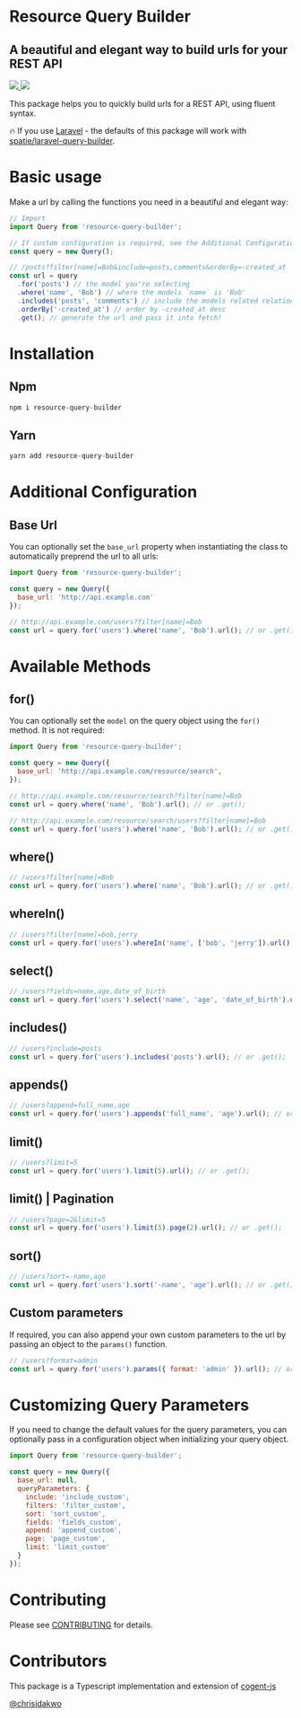 # Resource Query Builder

## A beautiful and elegant way to build urls for your REST API

<a href="https://www.npmjs.com/package/laravel-query-builder">
  <img src="https://img.shields.io/npm/v/laravel-query-builder.svg" />
</a> 
<a href="https://travis-ci.org/chrisidakwo/resource-query-builder">
  <img src="https://travis-ci.org/chrisidakwo/resource-query-builder.svg?branch=master" />
</a>

This package helps you to quickly build urls for a REST API, using fluent syntax.

🔥 If you use [Laravel](https://github.com/laravel/laravel) - the defaults of this package will work with [spatie/laravel-query-builder](https://github.com/spatie/laravel-query-builder).

# Basic usage

Make a url by calling the functions you need in a beautiful and elegant way:

```js
// Import
import Query from 'resource-query-builder';

// If custom configuration is required, see the Additional Configuration section
const query = new Query();

// /posts?filter[name]=Bob&include=posts,comments&orderBy=-created_at
const url = query
  .for('posts') // the model you're selecting
  .where('name', 'Bob') // where the models `name` is 'Bob'
  .includes('posts', 'comments') // include the models related relationships: posts and comments
  .orderBy('-created_at') // order by -created_at desc
  .get(); // generate the url and pass it into fetch!
```

# Installation

## Npm

```js
npm i resource-query-builder
```

## Yarn

```js
yarn add resource-query-builder
```

# Additional Configuration

## Base Url

You can optionally set the `base_url` property when instantiating the class to automatically preprend the url to all urls:

```js
import Query from 'resource-query-builder';

const query = new Query({
  base_url: 'http://api.example.com'
});

// http://api.example.com/users?filter[name]=Bob
const url = query.for('users').where('name', 'Bob').url(); // or .get();
```

# Available Methods

## for()

You can optionally set the `model` on the query object using the `for()` method. It is not required:

```js
import Query from 'resource-query-builder';

const query = new Query({
  base_url: 'http://api.example.com/resource/search',
});

// http://api.example.com/resource/search?filter[name]=Bob
const url = query.where('name', 'Bob').url(); // or .get();

// http://api.example.com/resource/search/users?filter[name]=Bob
const url = query.for('users').where('name', 'Bob').url(); // or .get();
```

## where()

```js
// /users?filter[name]=Bob
const url = query.for('users').where('name', 'Bob').url(); // or .get();
```

## whereIn()

```js
// /users?filter[name]=bob,jerry
const url = query.for('users').whereIn('name', ['bob', 'jerry']).url(); // or .get();
```

## select()

```js
// /users?fields=name,age,date_of_birth
const url = query.for('users').select('name', 'age', 'date_of_birth').url(); // or .get();
```

## includes()

```js
// /users?include=posts
const url = query.for('users').includes('posts').url(); // or .get();
```

## appends()

```js
// /users?append=full_name,age
const url = query.for('users').appends('full_name', 'age').url(); // or .get();
```

## limit()

```js
// /users?limit=5
const url = query.for('users').limit(5).url(); // or .get();
```

## limit() | Pagination

```js
// /users?page=2&limit=5
const url = query.for('users').limit(5).page(2).url(); // or .get();
```

## sort()

```js
// /users?sort=-name,age
const url = query.for('users').sort('-name', 'age').url(); // or .get();
```

## Custom parameters

If required, you can also append your own custom parameters to the url by passing an object to the `params()` function.

```js
// /users?format=admin
const url = query.for('users').params({ format: 'admin' }).url(); // or .get();
```

# Customizing Query Parameters

If you need to change the default values for the query parameters, you can optionally pass in a configuration object when initializing your query object.

```js
import Query from 'resource-query-builder';

const query = new Query({
  base_url: null,
  queryParameters: {
    include: 'include_custom',
    filters: 'filter_custom',
    sort: 'sort_custom',
    fields: 'fields_custom',
    append: 'append_custom',
    page: 'page_custom',
    limit: 'limit_custom'
  }
});
```

# Contributing

Please see [CONTRIBUTING](CONTRIBUTING.md) for details.

# Contributors

This package is a Typescript implementation and extension of [cogent-js](https://github.com/joelwmale/cogent-js)

[@chrisidakwo](https://twitter.com/chrisidakwo)
